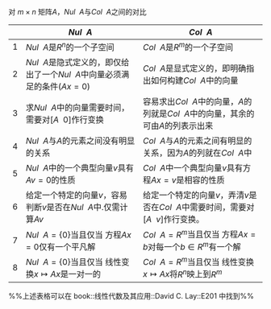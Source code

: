 


对 $m\times n$ 矩阵$A$，$Nul~~A$与$Col~~A$之间的对比

|     | $Nul~~A$                                                            | $Col~~A$                                                                |
| --- | ------------------------------------------------------------------- | ----------------------------------------------------------------------- |
| 1   | $Nul~~A$是$R^{n}$的一个子空间| $Col~~A$是$R^{m}$的一个子空间                                           |
| 2   | $Nul~~A$是隐式定义的，即仅给出了一个$Nul~~A$中向量必须满足的条件($Ax=0$) | $Col~~A$是显式定义的，即明确指出如何构建$Col~~A$中的向量|
| 3   | 求$Nul~~A$中的向量需要时间，需要对$[A~~0]$作行变换   | 容易求出$Col~~A$中的向量，$A$的列就是$Col~~A$中的向量，其余的可由$A$的列表示出来|
| 4   | $Nul~~A$与$A$的元素之间没有明显的关系      | $Col~~A$与$A$的元素之间有明显的关系，因为$A$的列就在$Col~~A$中|
| 5   | $Nul~~A$中的一个典型向量$v$具有$Av=0$的性质| $Col~~A$中一个典型向量$v$具有方程$Ax=v$是相容的性质|
| 6   | 给定一个特定的向量$v$，容易判断$v$是否在$Nul~~A$中.仅需计算$Av$| 给定一个特定的向量$v$，弄清$v$是否在$Col~~A$中需要时间，需要对$[A~~v]$作行变换。 |
| 7   | $Nul~~A= \{0\}$当且仅当 方程$Ax=0$仅有一个平凡解| $Col~~A=R^{m}$当且仅当 方程$Ax=b$对每一个$b\in R^{m}$有一个解|
| 8   | $Nul~~A= \{0\}$当且仅当 线性变换$x\mapsto Ax$是一对一的| $Col~~A=R^{m}$当且仅当 线性变换$x\mapsto Ax$将$R^{n}$映上到$R^{m}$|
%%上述表格可以在 book::线性代数及其应用::David C. Lay::E201 中找到%%


